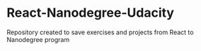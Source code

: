 # React-Nanodegree-Udacity
Repository created to save exercises and projects from React to Nanodegree program
